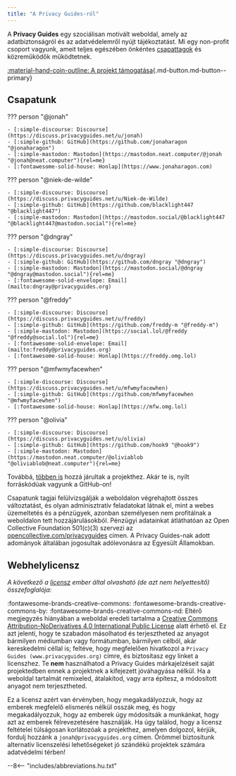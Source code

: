 ```yaml
---
title: "A Privacy Guides-ról"
---
```


A **Privacy Guides** egy szociálisan motivált weboldal, amely az adatbiztonságról és az adatvédelemről nyújt tájékoztatást. Mi egy non-profit csoport vagyunk, ameit teljes egészében önkéntes [csapattagok](https://discuss.privacyguides.net/g/team) és közreműködők működtetnek.

[:material-hand-coin-outline: A projekt támogatása](donate.md ""){.md-button.md-button--primary}

## Csapatunk

??? person "@jonah"

    - [:simple-discourse: Discourse](https://discuss.privacyguides.net/u/jonah)
    - [:simple-github: GitHub](https://github.com/jonaharagon "@jonaharagon")
    - [:simple-mastodon: Mastodon](https://mastodon.neat.computer/@jonah "@jonah@neat.computer"){rel=me}
    - [:fontawesome-solid-house: Honlap](https://www.jonaharagon.com)

??? person "@niek-de-wilde"

    - [:simple-discourse: Discourse](https://discuss.privacyguides.net/u/Niek-de-Wilde)
    - [:simple-github: GitHub](https://github.com/blacklight447 "@blacklight447")
    - [:simple-mastodon: Mastodon](https://mastodon.social/@blacklight447 "@blacklight447@mastodon.social"){rel=me}

??? person "@dngray"

    - [:simple-discourse: Discourse](https://discuss.privacyguides.net/u/dngray)
    - [:simple-github: GitHub](https://github.com/dngray "@dngray")
    - [:simple-mastodon: Mastodon](https://mastodon.social/@dngray "@dngray@mastodon.social"){rel=me}
    - [:fontawesome-solid-envelope: Email](mailto:dngray@privacyguides.org)

??? person "@freddy"

    - [:simple-discourse: Discourse](https://discuss.privacyguides.net/u/freddy)
    - [:simple-github: GitHub](https://github.com/freddy-m "@freddy-m")
    - [:simple-mastodon: Mastodon](https://social.lol/@freddy "@freddy@social.lol"){rel=me}
    - [:fontawesome-solid-envelope: Email](mailto:freddy@privacyguides.org)
    - [:fontawesome-solid-house: Honlap](https://freddy.omg.lol)

??? person "@mfwmyfacewhen"

    - [:simple-discourse: Discourse](https://discuss.privacyguides.net/u/mfwmyfacewhen)
    - [:simple-github: GitHub](https://github.com/mfwmyfacewhen "@mfwmyfacewhen")
    - [:fontawesome-solid-house: Honlap](https://mfw.omg.lol)

??? person "@olivia"

    - [:simple-discourse: Discourse](https://discuss.privacyguides.net/u/olivia)
    - [:simple-github: GitHub](https://github.com/hook9 "@hook9")
    - [:simple-mastodon: Mastodon](https://mastodon.neat.computer/@oliviablob "@oliviablob@neat.computer"){rel=me}

Továbbá, [többen is](https://github.com/privacyguides/privacyguides.org/graphs/contributors) hozzá járultak a projekthez. Akár te is, nyílt forráskódúak vagyunk a GitHub-on!

Csapatunk tagjai felülvizsgálják a weboldalon végrehajtott összes változtatást, és olyan adminisztratív feladatokat látnak el, mint a webes üzemeltetés és a pénzügyek, azonban személyesen nem profitálnak a weboldalon tett hozzájárulásokból. Pénzügyi adatainkat átláthatóan az Open Collective Foundation 501(c)(3) szervezi az [opencollective.com/privacyguides](https://opencollective.com/privacyguides) címen. A Privacy Guides-nak adott adományok általában jogosultak adólevonásra az Egyesült Államokban.

## Webhelylicensz

*A következő a [licensz](https://github.com/privacyguides/privacyguides.org/blob/main/LICENSE) ember által olvasható (de azt nem helyettesítő) összefoglalója:*

:fontawesome-brands-creative-commons: :fontawesome-brands-creative-commons-by: :fontawesome-brands-creative-commons-nd: Eltérő megjegyzés hiányában a weboldal eredeti tartalma a [Creative Commons Attribution-NoDerivatives 4.0 International Public License](https://github.com/privacyguides/privacyguides.org/blob/main/LICENSE) alatt érhető el. Ez azt jelenti, hogy te szabadon másolhatod és terjesztheted az anyagot bármilyen médiumban vagy formátumban, bármilyen célból, akár kereskedelmi céllal is; feltéve, hogy megfelelően hivatkozol a `Privacy Guides (www.privacyguides.org)` címre, és biztosítasz egy linket a licenszhez. Te **nem** használhatod a Privacy Guides márkajelzéseit saját projektedben ennek a projektnek a kifejezett jóváhagyása nélkül. Ha a weboldal tartalmát remixeled, átalakítod, vagy arra építesz, a módosított anyagot nem terjesztheted.

Ez a licensz azért van érvényben, hogy megakadályozzuk, hogy az emberek megfelelő elismerés nélkül osszák meg, és hogy megakadályozzuk, hogy az emberek úgy módosítsák a munkánkat, hogy azt az emberek félrevezetésére használják. Ha úgy találod, hogy a licensz feltételei túlságosan korlátozóak a projekthez, amelyen dolgozol, kérjük, fordulj hozzánk a `jonah@privacyguides.org` címen. Örömmel biztosítunk alternatív licenszelési lehetőségeket jó szándékú projektek számára adatvédelmi térben!

--8<-- "includes/abbreviations.hu.txt"
